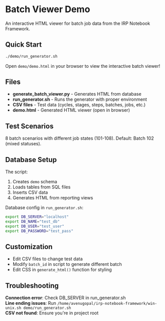 # Batch Viewer Demo

An interactive HTML viewer for batch job data from the IRP Notebook Framework.

## Quick Start

```bash
./demo/run_generator.sh
```

Open `demo/demo.html` in your browser to view the interactive batch viewer!

## Files

- **generate_batch_viewer.py** - Generates HTML from database
- **run_generator.sh** - Runs the generator with proper environment
- **CSV files** - Test data (cycles, stages, steps, batches, jobs, etc.)
- **demo.html** - Generated HTML viewer (open in browser)

## Test Scenarios

8 batch scenarios with different job states (101-108). Default: Batch 102 (mixed statuses).

## Database Setup

The script:
1. Creates `demo` schema
2. Loads tables from SQL files
3. Inserts CSV data
4. Generates HTML from reporting views

Database config in `run_generator.sh`:
```bash
export DB_SERVER="localhost"
export DB_NAME="test_db"
export DB_USER="test_user"
export DB_PASSWORD="test_pass"
```

## Customization

- Edit CSV files to change test data
- Modify `batch_id` in script to generate different batch
- Edit CSS in `generate_html()` function for styling

## Troubleshooting

**Connection error**: Check DB_SERVER in run_generator.sh  
**Line ending issues**: Run `/home/avenugopal/irp-notebook-framework/win-unix.sh demo/run_generator.sh`  
**CSV not found**: Ensure you're in project root


